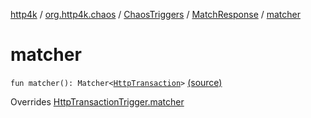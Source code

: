 [http4k](../../../index.md) / [org.http4k.chaos](../../index.md) / [ChaosTriggers](../index.md) / [MatchResponse](index.md) / [matcher](./matcher.md)

# matcher

`fun matcher(): Matcher<`[`HttpTransaction`](../../../org.http4k.core/-http-transaction/index.md)`>` [(source)](https://github.com/http4k/http4k/blob/master/http4k-testing-chaos/src/main/kotlin/org/http4k/chaos/ChaosTriggers.kt#L85)

Overrides [HttpTransactionTrigger.matcher](../-http-transaction-trigger/matcher.md)

